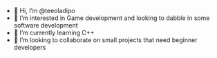 - 👋 Hi, I’m @teeoladipo
- 👀 I’m interested in Game development and looking to dabble in some software development
- 🌱 I’m currently learning C++ 
- 💞️ I’m looking to collaborate on small projects that need beginner developers

<!---
teeoladipo/teeoladipo is a ✨ special ✨ repository because its `README.md` (this file) appears on your GitHub profile.
You can click the Preview link to take a look at your changes.
--->
